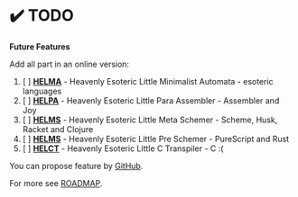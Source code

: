 # ✔️ TODO

**Future Features**

Add all part in an online version:
1. [ ] **[HELMA](helma)** - Heavenly Esoteric Little Minimalist Automata - esoteric languages
2. [ ] **[HELPA](helpa)** - Heavenly Esoteric Little Para Assembler - Assembler and Joy
3. [ ] **[HELMS](helms)** - Heavenly Esoteric Little Meta Schemer - Scheme, Husk, Racket and Clojure
4. [ ] **[HELMS](helps)** - Heavenly Esoteric Little Pre Schemer - PureScript and Rust
5. [ ] **[HELCT](helct)** - Heavenly Esoteric Little C Transpiler - C :(

You can propose feature by [GitHub](https://github.com/helvm/helcam/issues).

For more see [ROADMAP](ROADMAP.md).
